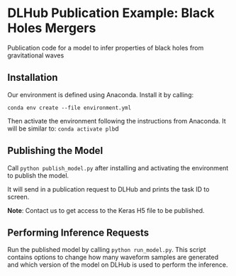 # DLHub Publication Example: Black Holes Mergers

Publication code for a model to infer properties of black holes from gravitational waves

## Installation

Our environment is defined using Anaconda. Install it by calling:

`conda env create --file environment.yml`

Then activate the environment following the instructions from Anaconda.
It will be similar to: `conda activate plb`d

## Publishing the Model

Call `python publish_model.py` after installing and activating the environment to publish the model.

It will send in a publication request to DLHub and prints the task ID to screen. 

**Note**: Contact us to get access to the Keras H5 file to be published.

## Performing Inference Requests

Run the published model by calling `python run_model.py`. 
This script contains options to change how many waveform samples are generated
and which version of the model on DLHub is used to perform the inference.
